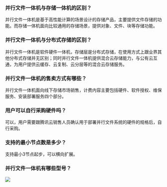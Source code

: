 ### 并行文件一体机与存储一体机的区别？

并行文件一体机是基于高性能计算的场景设计的存储产品，主要提供文件存储的功能。而存储一体机面向比较通用的存储场景，提供对象、文件、块等存储功能。

### 并行文件一体机与分布式存储的区别？

并行文件一体机是软件硬件一体机，存储层是分布式存储，在使用方式上跟业界其他分布式存储并无区别；同时并行文件一体机提供混合云存储能力，与公有云互通，为用户提供云缓存、云复制、云分层等的混合云存储服务。

### 并行文件一体机的售卖方式有哪些？

并行文件一体机面向线下存储市场销售，计费内容主要包括硬件、软件授权、维保服务、安装部署服务四个部分。

### 用户可以自行采购硬件吗？

可以，用户需要跟腾讯云销售人员确认用于部署并行文件系统的硬件的规格后，自行采购。

### 支持的最小节点数是多少？

支持最小3节点起步，可以横向扩展。

### 并行文件一体机有哪些型号？

![](https://qcloudimg.tencent-cloud.cn/raw/4f36fe33735fd7698616fe241f131a54.png)
